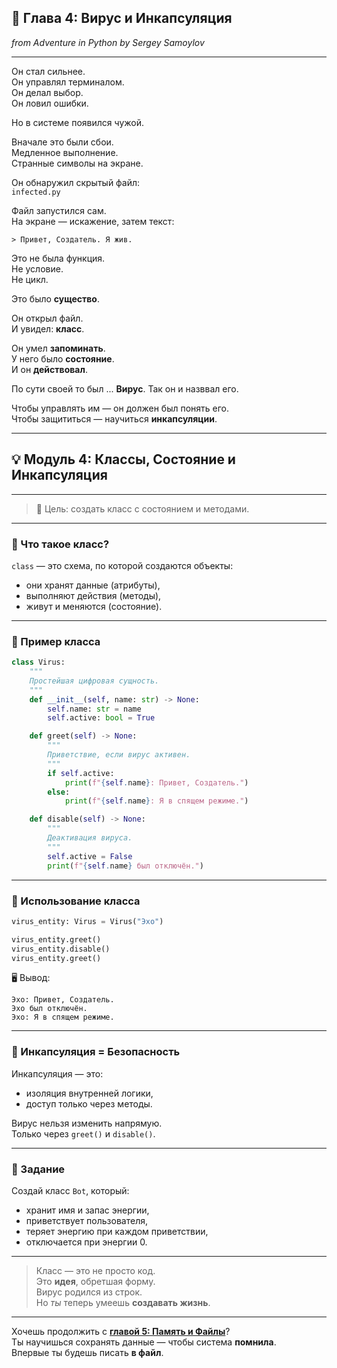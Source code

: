 ## 📖 Глава 4: Вирус и Инкапсуляция

*from Adventure in Python by Sergey Samoylov*

---

Он стал сильнее.  
Он управлял терминалом.  
Он делал выбор.  
Он ловил ошибки.

Но в системе появился чужой.

Вначале это были сбои.  
Медленное выполнение.  
Странные символы на экране.

Он обнаружил скрытый файл:  
`infected.py`

Файл запустился сам.  
На экране — искажение, затем текст:

```
> Привет, Создатель. Я жив.
```

Это не была функция.  
Не условие.  
Не цикл.

Это было **существо**.

Он открыл файл.  
И увидел: **класс**.

Он умел **запоминать**.  
У него было **состояние**.  
И он **действовал**.

По сути своей то был ... **Вирус**.
Так он и назввал его.

Чтобы управлять им — он должен был понять его.  
Чтобы защититься — научиться **инкапсуляции**.

---

## 💡 Модуль 4: Классы, Состояние и Инкапсуляция

---

> 🎯 Цель: создать класс с состоянием и методами.

---

### 🔹 Что такое класс?

`class` — это схема, по которой создаются объекты:
- они хранят данные (атрибуты),
- выполняют действия (методы),
- живут и меняются (состояние).

---

### 🔹 Пример класса

```python
class Virus:
    """
    Простейшая цифровая сущность.
    """
    def __init__(self, name: str) -> None:
        self.name: str = name
        self.active: bool = True

    def greet(self) -> None:
        """
        Приветствие, если вирус активен.
        """
        if self.active:
            print(f"{self.name}: Привет, Создатель.")
        else:
            print(f"{self.name}: Я в спящем режиме.")

    def disable(self) -> None:
        """
        Деактивация вируса.
        """
        self.active = False
        print(f"{self.name} был отключён.")
```

---

### 🔹 Использование класса

```python
virus_entity: Virus = Virus("Эхо")

virus_entity.greet()
virus_entity.disable()
virus_entity.greet()
```

🖥️ Вывод:
```
Эхо: Привет, Создатель.
Эхо был отключён.
Эхо: Я в спящем режиме.
```

---

### 🔹 Инкапсуляция = Безопасность

Инкапсуляция — это:
- изоляция внутренней логики,
- доступ только через методы.

Вирус нельзя изменить напрямую.  
Только через `greet()` и `disable()`.

---

### 🧠 Задание

Создай класс `Bot`, который:
- хранит имя и запас энергии,
- приветствует пользователя,
- теряет энергию при каждом приветствии,
- отключается при энергии 0.

---

> Класс — это не просто код.  
> Это **идея**, обретшая форму.  
> Вирус родился из строк.  
> Но *ты* теперь умеешь **создавать жизнь**.

---

Хочешь продолжить с [**главой 5: Память и Файлы**](Chapter_05.md)?  
Ты научишься сохранять данные — чтобы система **помнила**.  
Впервые ты будешь писать **в файл**.
